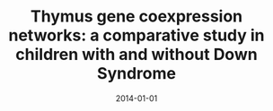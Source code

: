 ---
title: "Thymus gene coexpression networks: a comparative study in children with and without Down Syndrome"
collection: publications
permalink: /publication/2014-moreira2014thymus
authors: "C. A. Moreira-Filho, S. Y. Bando, F. B. Bertonha, F. N. Silva, L. da F. Costa, M. Carneiro-Sampaio"
date: 2014-01-01
venue: '<i>Transcriptomics in Health and Disease<\i>, p. 123--136'
bibtex: "moreira2014thymus.bib"
paperurl: 'https://link.springer.com/chapter/10.1007/978-3-319-11985-4_7'
doi: 10.1007/978-3-319-11985-4_7
---
